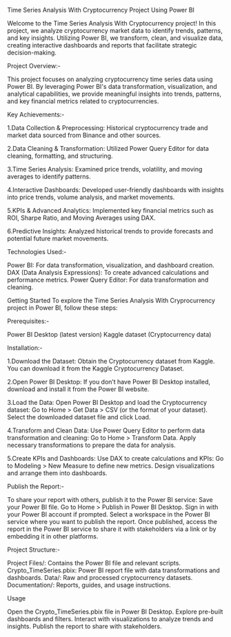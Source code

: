 
Time Series Analysis With Cryptocurrency Project Using Power BI

Welcome to the Time Series Analysis With Cryptocurrency project! In this project, we analyze cryptocurrency market data to identify trends, patterns, and key insights. Utilizing Power BI, we transform, clean, and visualize data, creating interactive dashboards and reports that facilitate strategic decision-making.

Project Overview:-

This project focuses on analyzing cryptocurrency time series data using Power BI. By leveraging Power BI's data transformation, visualization, and analytical capabilities, we provide meaningful insights into trends, patterns, and key financial metrics related to cryptocurrencies.

Key Achievements:-

1.Data Collection & Preprocessing: Historical cryptocurrency trade and market data sourced from Binance and other sources.

2.Data Cleaning & Transformation: Utilized Power Query Editor for data cleaning, formatting, and structuring.

3.Time Series Analysis: Examined price trends, volatility, and moving averages to identify patterns.

4.Interactive Dashboards: Developed user-friendly dashboards with insights into price trends, volume analysis, and market movements.

5.KPIs & Advanced Analytics: Implemented key financial metrics such as ROI, Sharpe Ratio, and Moving Averages using DAX.

6.Predictive Insights: Analyzed historical trends to provide forecasts and potential future market movements.

Technologies Used:-

Power BI: For data transformation, visualization, and dashboard creation.
DAX (Data Analysis Expressions): To create advanced calculations and performance metrics.
Power Query Editor: For data transformation and cleaning.


Getting Started
To explore the Time Series Analysis With Cryprocurrency project in Power BI, follow these steps:

Prerequisites:-

Power BI Desktop (latest version)
Kaggle dataset (Cryptocurrency data)


Installation:-

1.Download the Dataset: Obtain the Cryptocurrency dataset from Kaggle. You can download it from the Kaggle Cryptocurrency Dataset.

2.Open Power BI Desktop: If you don’t have Power BI Desktop installed, download and install it from the Power BI website.

3.Load the Data: Open Power BI Desktop and load the Cryptocurrency dataset:
Go to Home > Get Data > CSV (or the format of your dataset).
Select the downloaded dataset file and click Load.

4.Transform and Clean Data: Use Power Query Editor to perform data transformation and cleaning:
Go to Home > Transform Data.
Apply necessary transformations to prepare the data for analysis.

5.Create KPIs and Dashboards: Use DAX to create calculations and KPIs:
Go to Modeling > New Measure to define new metrics.
Design visualizations and arrange them into dashboards.

Publish the Report:-

To share your report with others, publish it to the Power BI service:
Save your Power BI file.
Go to Home > Publish in Power BI Desktop.
Sign in with your Power BI account if prompted.
Select a workspace in the Power BI service where you want to publish the report.
Once published, access the report in the Power BI service to share it with stakeholders via a link or by embedding it in other platforms.

Project Structure:-

Project Files/: Contains the Power BI file and relevant scripts.
Crypto_TimeSeries.pbix: Power BI report file with data transformations and dashboards.
Data/: Raw and processed cryptocurrency datasets.
Documentation/: Reports, guides, and usage instructions.

Usage

Open the Crypto_TimeSeries.pbix file in Power BI Desktop.
Explore pre-built dashboards and filters.
Interact with visualizations to analyze trends and insights.
Publish the report to share with stakeholders.
